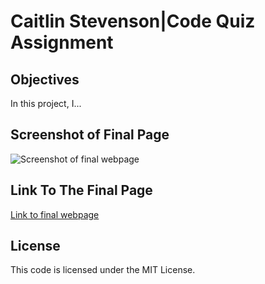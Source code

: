 # Caitlin Stevenson|Code Quiz Assignment

## Objectives

In this project, I...

## Screenshot of Final Page

![Screenshot of final webpage](./assets/images/PENDING)

## Link To The Final Page

[Link to final webpage](PENDING)

## License

This code is licensed under the MIT License.
